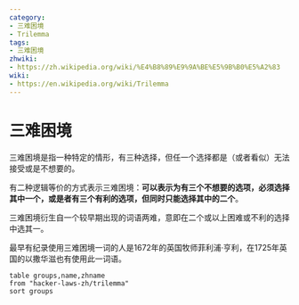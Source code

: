 ```yaml
---
category:
- 三难困境
- Trilemma
tags:
- 三难困境
zhwiki:
- https://zh.wikipedia.org/wiki/%E4%B8%89%E9%9A%BE%E5%9B%B0%E5%A2%83
wiki:
- https://en.wikipedia.org/wiki/Trilemma
---
```


# 三难困境

三难困境是指一种特定的情形，有三种选择，但任一个选择都是（或者看似）无法接受或是不想要的。

有二种逻辑等价的方式表示三难困境：**可以表示为有三个不想要的选项，必须选择其中一个，或是者有三个有利的选项，但同时只能选择其中的二个**。

三难困境衍生自一个较早期出现的词语两难，意即在二个或以上困难或不利的选择中选其一。

最早有纪录使用三难困境一词的人是1672年的英国牧师菲利浦·亨利，在1725年英国的以撒华滋也有使用此一词语。

```dataview
table groups,name,zhname
from "hacker-laws-zh/trilemma"
sort groups
```